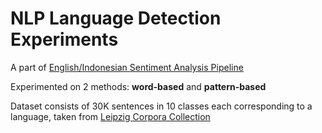 # NLP Language Detection Experiments

A part of [English/Indonesian Sentiment Analysis Pipeline](https://github.com/stanleyyoga123/IF4072-Pipelines)

Experimented on 2 methods: **word-based** and **pattern-based**

Dataset consists of 30K sentences in 10 classes each corresponding to a language, taken from [Leipzig Corpora Collection](https://wortschatz.uni-leipzig.de/en/download)


